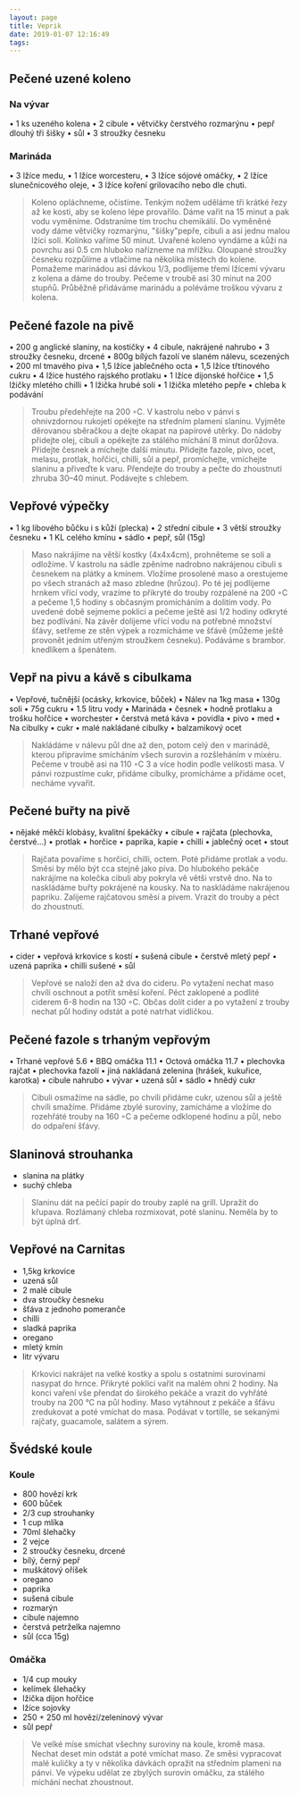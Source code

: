 ```yaml
---
layout: page
title: Veprik
date: 2019-01-07 12:16:49
tags:
---
```

## Pečené uzené koleno
### Na vývar
• 1 ks uzeného kolena
• 2 cibule
• větvičky čerstvého rozmarýnu
• pepř dlouhý tři šišky
• sůl
• 3 stroužky česneku
### Marináda
• 3 lžíce medu,
• 1 lžíce worcesteru,
• 3 lžíce sójové omáčky,
• 2 lžíce slunečnicového oleje,
• 3 lžíce koření grilovacího nebo dle chuti.
>Koleno opláchneme, očistíme. Tenkým nožem uděláme tři
krátké řezy až ke kosti, aby se koleno lépe provařilo. Dáme
vařit na 15 minut a pak vodu vyměníme. Odstraníme tím
trochu chemikálií. Do vyměněné vody dáme větvičky rozmarýnu, "šišky"pepře, cibuli a asi jednu malou lžíci soli. Kolínko
vaříme 50 minut. Uvařené koleno vyndáme a kůži na povrchu
asi 0.5 cm hluboko nařízneme na mřížku. Oloupané stroužky
česneku rozpůlíme a vtlačíme na několika místech do kolene.
Pomažeme marinádou asi dávkou 1/3, podlijeme třemi lžícemi vývaru z kolena a dáme do trouby. Pečeme v troubě
asi 30 minut na 200 stupňů. Průběžně přidáváme marinádu
a poléváme troškou vývaru z kolena.

## Pečené fazole na pivě
• 200 g anglické slaniny, na kostičky
• 4 cibule, nakrájené nahrubo
• 3 stroužky česneku, drcené
• 800g bílých fazolí ve slaném nálevu, scezených
• 200 ml tmavého piva
• 1,5 lžíce jablečného octa
• 1,5 lžíce třtinového cukru
• 4 lžíce hustého rajského protlaku
• 1 lžíce dijonské hořčice
• 1,5 lžičky mletého chilli
• 1 lžička hrubé soli
• 1 lžička mletého pepře
• chleba k podávání
>Troubu předehřejte na 200 ◦C. V kastrolu nebo v pánvi s ohnivzdornou rukojetí opékejte na středním plameni slaninu.
Vyjměte děrovanou sběračkou a dejte okapat na papírové
utěrky. Do nádoby přidejte olej, cibuli a opékejte za stálého
míchání 8 minut dorůžova. Přidejte česnek a míchejte další
minutu. Přidejte fazole, pivo, ocet, melasu, protlak, hořčici,
chilli, sůl a pepř, promíchejte, vmíchejte slaninu a přiveďte
k varu. Přendejte do trouby a pečte do zhoustnutí zhruba
30–40 minut. Podávejte s chlebem.

## Vepřové výpečky
• 1 kg libového bůčku i s kůží (plecka)
• 2 střední cibule
• 3 větší stroužky česneku
• 1 KL celého kmínu
• sádlo
• pepř, sůl (15g)
>Maso nakrájíme na větší kostky (4x4x4cm), prohněteme se
solí a odložíme. V kastrolu na sádle zpěníme nadrobno nakrájenou cibuli s česnekem na plátky a kmínem. Vložíme prosolené maso a orestujeme po všech stranách až maso zbledne
(hrůzou). Po té jej podlijeme hrnkem vřící vody, vrazíme to
přikryté do trouby rozpálené na 200 ◦C a pečeme 1,5 hodiny
s občasným promícháním a dolitím vody. Po uvedené době
sejmeme poklici a pečeme ještě asi 1/2 hodiny odkryté bez
podlívání. Na závěr dolijeme vřící vodu na potřebné množství
šťávy, setřeme ze stěn výpek a rozmícháme ve šťávě (můžeme
ještě provonět jedním utřeným stroužkem česneku). Podáváme s brambor. knedlíkem a špenátem.

## Vepř na pivu a kávě s cibulkama
• Vepřové, tučnější (ocásky, krkovice, bůček)
• Nálev na 1kg masa
• 130g soli
• 75g cukru
• 1.5 litru vody
• Marináda
• česnek
• hodně protlaku a trošku hořčice
• worchester
• čerstvá metá káva
• povidla
• pivo
• med
• Na cibulky
• cukr
• malé nakládané cibulky
• balzamikový ocet
>Nakládáme v nálevu půl dne až den, potom celý den v marinádě, kterou připravíme smícháním všech surovin a rozšleháním v mixéru. Pečeme v troubě asi na 110 ◦C 3 a více hodin
podle velikosti masa.
V pánvi rozpustíme cukr, přidáme cibulky, promícháme a
přidáme ocet, necháme vyvařit.

## Pečené buřty na pivě
• nějaké měkčí klobásy, kvalitní špekáčky
• cibule
• rajčata (plechovka, čerstvé...)
• protlak
• horčice
• paprika, kapie
• chilli
• jablečný ocet
• stout

>Rajčata povaříme s horčicí, chilli, octem. Poté přidáme protlak a vodu. Směsi by mělo být cca stejně jako piva.
Do hlubokého pekáče nakrájíme na kolečka cibuli aby pokryla vě větši vrstvě dno. Na to naskládáme buřty pokrájené
na kousky. Na to naskládáme nakrájenou papriku. Zalijeme
rajčatovou směsí a pivem. Vrazit do trouby a péct do zhoustnutí.

## Trhané vepřové
• cider
• vepřová krkovice s kostí
• sušená cibule
• čerstvě mletý pepř
• uzená paprika
• chilli sušené
• sůl
>Vepřové se naloží den až dva do cideru. Po vytažení nechat
maso chvíli oschnout a potřít směsí koření. Péct zaklopené a
podlité ciderem 6-8 hodin na 130 ◦C. Občas dolít cider a po
vytažení z trouby nechat půl hodiny odstát a poté natrhat
vidličkou.

## Pečené fazole s trhaným vepřovým
• Trhané vepřové 5.6
• BBQ omáčka 11.1
• Octová omáčka 11.7
• plechovka rajčat
• plechovka fazolí
• jiná nakládaná zelenina (hrášek, kukuřice, karotka)
• cibule nahrubo
• vývar
• uzená sůl
• sádlo
• hnědý cukr
>Cibuli osmažíme na sádle, po chvíli přidáme cukr, uzenou sůl
a ještě chvíli smažíme. Přidáme zbylé suroviny, zamícháme a
vložíme do rozehřáté trouby na 160 ◦C a pečeme odklopené
hodinu a půl, nebo do odpaření šťávy.

## Slaninová strouhanka
* slanina na plátky
* suchý chleba

>Slaninu dát na pečící papír do trouby zaplé na grill. Upražit do křupava.
Rozlámaný chleba rozmixovat, poté slaninu. Neměla by to být úplná drť.

## Vepřové na Carnitas
* 1,5kg krkovice
* uzená sůl
* 2 malé cibule
* dva stroučky česneku
* šťáva z jednoho pomeranče
* chilli
* sladká paprika
* oregano
* mletý kmín
* litr vývaru

> Krkovici nakrájet na velké kostky a spolu s ostatními surovinami nasypat do hrnce. Přikryté poklicí vařit na malém ohni 2 hodiny.
Na konci vaření vše přendat do širokého pekáče a vrazit do vyhřáté trouby na 200 °C na půl hodiny. Maso vytáhnout z pekáče a šťávu zredukovat a poté vmíchat do masa. Podávat v tortille, se sekanými rajčaty, guacamole, salátem a sýrem. 

## Švédské koule

### Koule

* 800 hovězí krk
* 600 bůček
* 2/3 cup strouhanky
* 1 cup mlíka
* 70ml šlehačky
* 2 vejce
* 2 stroučky česneku, drcené
* bílý, černý pepř
* muškátový oříšek
* oregano
* paprika
* sušená cibule
* rozmarýn
* cibule najemno
* čerstvá petrželka najemno
* sůl (cca 15g)

### Omáčka

* 1/4 cup mouky
* kelímek šlehačky
* lžička dijon hořčice
* lžíce sojovky
* 250 + 250 ml hovězí/zeleninový vývar
* sůl pepř

> Ve velké míse smíchat všechny suroviny na koule, kromě masa. Nechat deset min odstát a poté vmíchat maso. Ze směsi vypracovat malé kuličky a ty v několika dávkách opražit na středním plameni na pánvi.
> Ve výpeku udělat ze zbylých surovin omáčku, za stálého míchání nechat zhoustnout.
